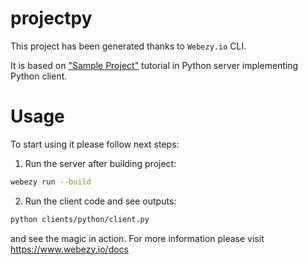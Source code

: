 # projectpy

This project has been generated thanks to ```Webezy.io``` CLI.

It is based on ["Sample Project"](https://www.webezy.io/docs/tutorials/sample-project) tutorial in Python server implementing Python client.

# Usage

To start using it please follow next steps:
1. Run the server after building project:
```sh
webezy run --build
```
2. Run the client code and see outputs:
```sh
python clients/python/client.py
```

and see the magic in action.
For more information please visit https://www.webezy.io/docs